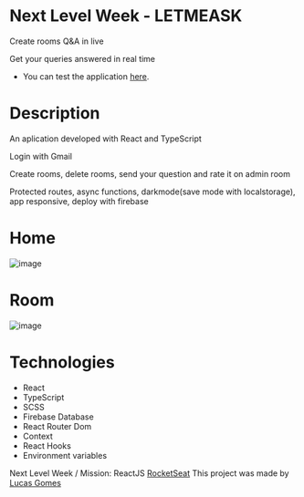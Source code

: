 # Next Level Week - LETMEASK

Create rooms Q&A in live

Get your queries answered in real time

- You can test the application [here](https://letmeask-3144a.web.app).

# Description 

An aplication developed with React and TypeScript

Login with Gmail

Create rooms, delete rooms, send your question and rate it on admin room

Protected routes, async functions, darkmode(save mode with localstorage), app responsive, deploy with firebase  

# Home

![image](https://user-images.githubusercontent.com/99768610/177207975-0e378cda-66a4-4b4e-97e3-0a97e9d804ba.png)

# Room

![image](https://user-images.githubusercontent.com/99768610/177196750-f60e9dbf-d311-4409-ab07-93ca10cba68f.png)


# Technologies

- React 
- TypeScript 
- SCSS 
- Firebase Database 
- React Router Dom 
- Context 
- React Hooks
- Environment variables


Next Level Week / Mission: ReactJS [RocketSeat](https://rocketseat.com.br)
This project was made by [Lucas Gomes](https://www.linkedin.com/in/lucas-gomes-a55857231/)